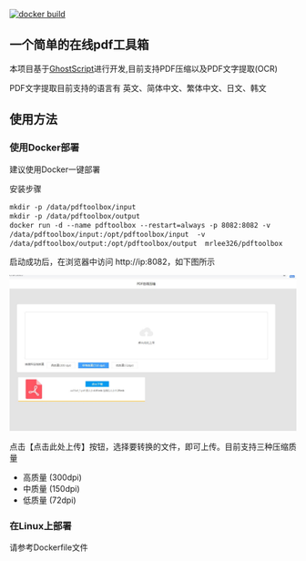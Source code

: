 
[![docker build](https://github.com/lixiaofei123/pdftoolbox/actions/workflows/docker.yml/badge.svg)](https://github.com/lixiaofei123/pdftoolbox/actions/workflows/docker.yml)

## 一个简单的在线pdf工具箱

本项目基于[GhostScript](https://www.ghostscript.com)进行开发,目前支持PDF压缩以及PDF文字提取(OCR)

PDF文字提取目前支持的语言有 英文、简体中文、繁体中文、日文、韩文

## 使用方法

### 使用Docker部署

建议使用Docker一键部署

安装步骤

```
mkdir -p /data/pdftoolbox/input
mkdir -p /data/pdftoolbox/output
docker run -d --name pdftoolbox --restart=always -p 8082:8082 -v /data/pdftoolbox/input:/opt/pdftoolbox/input  -v /data/pdftoolbox/output:/opt/pdftoolbox/output  mrlee326/pdftoolbox
```

启动成功后，在浏览器中访问 http://ip:8082，如下图所示

![pdf在线压缩首页](./images/index.jpg)

点击【点击此处上传】按钮，选择要转换的文件，即可上传。目前支持三种压缩质量
 - 高质量 (300dpi)
 - 中质量 (150dpi)
 - 低质量 (72dpi)

### 在Linux上部署

请参考Dockerfile文件





